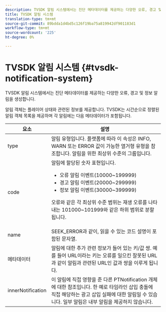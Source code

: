 ```yaml
---
description: TVSDK 알림 시스템에서는 진단 메타데이터를 제공하는 다양한 오류, 경고 및 정보 알림을 생성합니다.
title: TVSDK 알림 시스템
translation-type: tm+mt
source-git-commit: 89bdda1d4bd5c126f19ba75a819942df901183d1
workflow-type: tm+mt
source-wordcount: '225'
ht-degree: 0%

---
```



# TVSDK 알림 시스템 {#tvsdk-notification-system}

TVSDK 알림 시스템에서는 진단 메타데이터를 제공하는 다양한 오류, 경고 및 정보 알림을 생성합니다.

알림 객체는 플레이어 상태와 관련된 정보를 제공합니다. TVSDK는 시간순으로 정렬된 알림 객체 목록을 제공하며 각 알림에는 다음 메타데이터가 포함됩니다.

<table frame="all" colsep="1" rowsep="1" id="table_DBA8CACF02DB4AF2B053E560850B49CE"> 
 <thead> 
  <tr rowsep="1"> 
   <th colname="1" class="entry"> 요소 </th> 
   <th colname="2" class="entry"> 설명 </th> 
  </tr> 
 </thead>
 <tbody> 
  <tr rowsep="1"> 
   <td colname="1"><span class="codeph"> type</span> </td> 
   <td colname="2"> 알림 유형입니다. 플랫폼에 따라 이 속성은 INFO, WARN 또는 ERROR 값이 가능한 열거형 유형을 참조합니다. 알림을 위한 최상위 수준의 그룹입니다. </td> 
  </tr> 
  <tr rowsep="1"> 
   <td colname="1"><span class="codeph"> code</span> </td> 
   <td colname="2">알림에 할당된 숫자 표현입니다. 
    <ul id="ul_31AB497C6FFA452496DD09B0D78687B9"> 
     <li id="li_53E75022C50246E0982E315D04EFD8B3">오류 알림 이벤트(10000~199999) </li> 
     <li id="li_11AE91D1325E4F718228E662C9C55F9A">경고 알림 이벤트(20000~299999) </li> 
     <li id="li_6D3EA03845294DC2BAD1ACF507639E51">정보 알림 이벤트(30000~399999) </li> 
    </ul> <p>오류와 같은 각 최상위 수준 범위는 재생 오류를 나타내는 101000~101999와 같은 하위 범위로 분할됩니다. </p> </td> 
  </tr> 
  <tr rowsep="1"> 
   <td colname="1"><span class="codeph"> name</span> </td> 
   <td colname="2"><span class="codeph"> SEEK_ERROR</span>과 같이, 읽을 수 있는 코드 설명이 포함된 문자열. </td> 
  </tr> 
  <tr rowsep="1"> 
   <td colname="1"><span class="codeph"> 메타데이터</span> </td> 
   <td colname="2">알림에 대한 추가 관련 정보가 들어 있는 키/값 쌍. 예를 들어 <span class="codeph"> URL</span>이라는 키는 오류를 일으킨 잘못된 URL과 같이 알림과 관련된 URL인 값과 쌍을 이루게 됩니다. </td> 
  </tr> 
  <tr rowsep="0"> 
   <td colname="1"><span class="codeph"> innerNotification</span> </td> 
   <td colname="2">이 알림에 직접 영향을 준 다른 <span class="codeph"> PTNotification</span> 개체에 대한 참조입니다. 한 예로 타임라인 삽입 충돌에 직접 해당하는 광고 삽입 실패에 대한 알림일 수 있습니다. 일부 알림은 내부 알림을 제공하지 않습니다. </td> 
  </tr> 
 </tbody> 
</table>